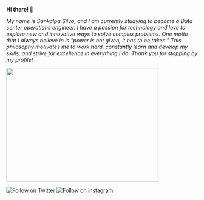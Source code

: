  
**Hi there! 👋**

*My name is Sankalpa Silva, and I am currently studying to become a Data center operations engineer. I have a passion for technology and love to explore new and innovative ways to solve complex problems. One motto that I always believe in is "power is not given, it has to be taken." This philosophy motivates me to work hard, constantly learn and develop my skills, and strive for excellence in everything I do. Thank you for stopping by my profile!*
 


 <img src="https://user-images.githubusercontent.com/65341172/224936160-c604dad2-8ff6-451a-9169-651f63dcaece.gif" height="300px" width="400px">
                                                                                                                             


[![Follow on Twitter](https://img.shields.io/badge/Follow-%231DA1F2?style=for-the-badge&logo=twitter&logoColor=white)](https://twitter.com/snklp_silva)
[![ Follow on instagram](https://img.shields.io/badge/Instagram-E4405F?style=for-the-badge&logo=instagram&logoColor=white)](https://www.instagram.com/sankalpasilva/)
<br />

                                                                                                                             
                                                                                                                             
